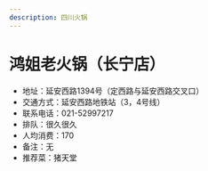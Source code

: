 ```yaml
---
description: 四川火锅
---
```


# 鸿姐老火锅（长宁店）

* 地址：延安西路1394号（定西路与延安西路交叉口）
* 交通方式：延安西路地铁站（3，4号线）
* 联系电话：021-52997217
* 排队：很久很久
* 人均消费：170
* 备注：无
* 推荐菜：猪天堂
